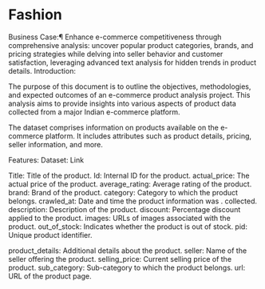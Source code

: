 # Fashion
Business Case:¶ Enhance e-commerce competitiveness through comprehensive analysis: uncover popular product categories, brands, and pricing strategies while delving into seller behavior and customer satisfaction, leveraging advanced text analysis for hidden trends in product details. 
Introduction:

The purpose of this document is to outline the objectives,
methodologies, and expected outcomes of an e-commerce product
analysis project. This analysis aims to provide insights into various
aspects of product data collected from a major Indian e-commerce
platform.

The dataset comprises information on products available on the e-
commerce platform. It includes attributes such as product details,
pricing, seller information, and more.

Features:
Dataset: Link

Title: Title of the product.
Id: Internal ID for the product.
actual_price: The actual price of the product.
average_rating: Average rating of the product.
brand: Brand of the product.
category: Category to which the product belongs.
crawled_at: Date and time the product information was
. collected.
description: Description of the product.
discount: Percentage discount applied to the product.
images: URLs of images associated with the product.
out_of_stock: Indicates whether the product is out of stock.
pid: Unique product identifier.

product_details: Additional details about the product.
seller: Name of the seller offering the product.
selling_price: Current selling price of the product.
sub_category: Sub-category to which the product belongs.
url: URL of the product page.
